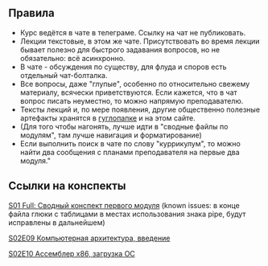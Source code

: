## Правила

- Курс ведётся в чате в телеграме. Ссылку на чат не публиковать. 
- Лекции текстовые, в этом же чате. Присутствовать во время лекции бывает полезно для быстрого задавания вопросов, но не обязательно: всё асинхронно. 
- В чате - обсуждения по существу, для флуда и споров есть отдельный чат-болталка.
- Все вопросы, даже "глупые", особенно по относительно свежему материалу, всячески приветствуются. Если кажется, что в чат вопрос писать неуместно, то можно напрямую преподавателю. 
- Тексты лекций и, по мере появления, другие общественно полезные артефакты хранятся в [гуглопапке](https://drive.google.com/open?id=1-JSih6d9YEkp0BxWXqDZdb_jY_A635tC) и на этом сайте.
- (Для того чтобы нагонять, лучше идти в "сводные файлы по модулям", там лучше навигация и форматирование)
- Если выполнить поиск в чате по слову "куррикулум", то можно найти два сообщения с планами преподавателя на первые два модуля."

## Ссылки на конспекты

[S01 Full: Сводный конспект первого модуля](S01_Full.md) (known issues: в конце файла глюки с таблицами в местах использования знака pipe, будут исправлены в дальнейшем)

[S02E09 Компьютерная архитектура, введение](S02E09_Architecture.md) 
    
      
[S02E10 Ассемблер x86, загрузка ОС](S02E10_Assembler_x86.md)
